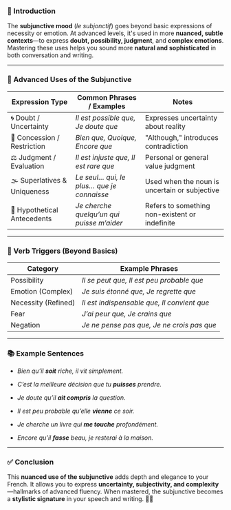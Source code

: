 
### 🎯 Introduction

The **subjunctive mood** (_le subjonctif_) goes beyond basic expressions of necessity or emotion. At advanced levels, it's used in more **nuanced, subtle contexts**—to express **doubt, possibility, judgment**, and **complex emotions**. Mastering these uses helps you sound more **natural and sophisticated** in both conversation and writing.

---

### 🧠 Advanced Uses of the Subjunctive

|Expression Type|Common Phrases / Examples|Notes|
|---|---|---|
|🌀 Doubt / Uncertainty|_Il est possible que, Je doute que_|Expresses uncertainty about reality|
|🧩 Concession / Restriction|_Bien que, Quoique, Encore que_|"Although," introduces contradiction|
|⚖️ Judgment / Evaluation|_Il est injuste que, Il est rare que_|Personal or general value judgment|
|🌫️ Superlatives & Uniqueness|_Le seul… qui, le plus… que je connaisse_|Used when the noun is uncertain or subjective|
|🌟 Hypothetical Antecedents|_Je cherche quelqu’un qui puisse m’aider_|Refers to something non-existent or indefinite|

---

### 📘 Verb Triggers (Beyond Basics)

|Category|Example Phrases|
|---|---|
|Possibility|_Il se peut que, Il est peu probable que_|
|Emotion (Complex)|_Je suis étonné que, Je regrette que_|
|Necessity (Refined)|_Il est indispensable que, Il convient que_|
|Fear|_J’ai peur que, Je crains que_|
|Negation|_Je ne pense pas que, Je ne crois pas que_|

---

### 📚 Example Sentences

- _Bien qu’il **soit** riche, il vit simplement._
    
- _C’est la meilleure décision que tu **puisses** prendre._
    
- _Je doute qu’il **ait compris** la question._
    
- _Il est peu probable qu’elle **vienne** ce soir._
    
- _Je cherche un livre qui **me touche** profondément._
    
- _Encore qu’il **fasse** beau, je resterai à la maison._
    

---

### ✅ Conclusion

This **nuanced use of the subjunctive** adds depth and elegance to your French. It allows you to express **uncertainty, subjectivity, and complexity**—hallmarks of advanced fluency. When mastered, the subjunctive becomes a **stylistic signature** in your speech and writing. 🌙📜